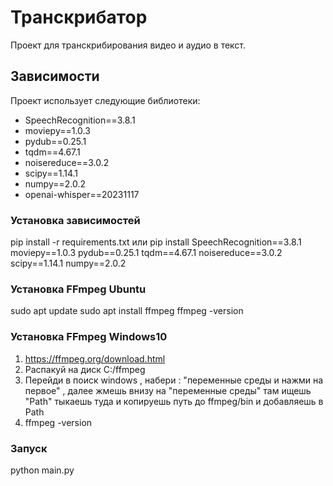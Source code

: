 # Транскрибатор

Проект для транскрибирования видео и аудио в текст.

## Зависимости

Проект использует следующие библиотеки:

- SpeechRecognition==3.8.1
- moviepy==1.0.3
- pydub==0.25.1
- tqdm==4.67.1
- noisereduce==3.0.2
- scipy==1.14.1
- numpy==2.0.2
- openai-whisper==20231117

### Установка зависимостей

pip install -r requirements.txt или  pip install SpeechRecognition==3.8.1 moviepy==1.0.3 pydub==0.25.1 tqdm==4.67.1 noisereduce==3.0.2 scipy==1.14.1 numpy==2.0.2

### Установка FFmpeg Ubuntu
sudo apt update
sudo apt install ffmpeg
ffmpeg -version

### Установка FFmpeg Windows10
1. https://ffmpeg.org/download.html
2. Распакуй на диск C:/ffmpeg
3. Перейди в поиск windows , набери : "переменные среды и нажми на первое" , далее жмешь внизу на "переменные среды" там ищешь "Path" тыкаешь туда и копируешь путь до ffmpeg/bin и добавляешь в Path
4. ffmpeg -version



### Запуск
python main.py